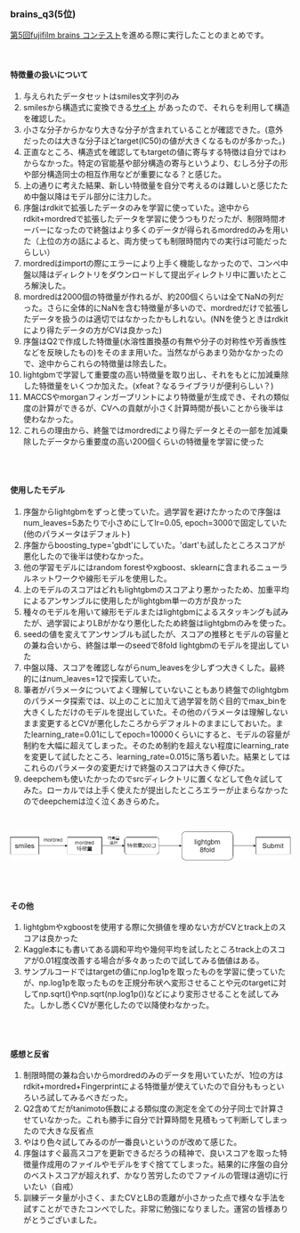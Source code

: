 ### brains_q3(5位)
[第5回fujifilm brains コンテスト](https://fujifilmdatasciencechallnge.mystrikingly.com/)を進める際に実行したことのまとめです。

<br>

#### 特徴量の扱いについて
1. 与えられたデータセットはsmiles文字列のみ
2. smilesから構造式に変換できる[サイト](http://www.cheminfo.org/flavor/malaria/Utilities/SMILES_generator___checker.html) があったので、それらを利用して構造を確認した。
3. 小さな分子からかなり大きな分子が含まれていることが確認できた。(意外だったのは大きな分子ほどtarget(IC50)の値が大きくなるものが多かった。)
4. 正直なところ、構造式を確認してもtargetの値に寄与する特徴は自分ではわからなかった。特定の官能基や部分構造の寄与というより、むしろ分子の形や部分構造同士の相互作用などが重要になる？と感じた。
5. 上の通りに考えた結果、新しい特徴量を自分で考えるのは難しいと感じたため中盤以降はモデル部分に注力した。
6. 序盤はrdkitで拡張したデータのみを学習に使っていた。途中からrdkit+mordredで拡張したデータを学習に使うつもりだったが、制限時間オーバーになったので終盤はより多くのデータが得られるmordredのみを用いた（上位の方の話によると、両方使っても制限時間内での実行は可能だったらしい）
7. mordredはimportの際にエラーにより上手く機能しなかったので、コンペ中盤以降はディレクトリをダウンロードして提出ディレクトリ中に置いたところ解決した。
8. mordredは2000個の特徴量が作れるが、約200個くらいは全てNaNの列だった。さらに全体的にNaNを含む特徴量が多いので、mordredだけで拡張したデータを扱うのは適切ではなかったかもしれない。(NNを使うときはrdkitにより得たデータの方がCVは良かった)
9. 序盤はQ2で作成した特徴量(水溶性置換基の有無や分子の対称性や芳香族性などを反映したもの)をそのまま用いた。当然ながらあまり効かなかったので、途中からこれらの特徴量は除去した。
10. lightgbmで学習して重要度の高い特徴量を取り出し、それをもとに加減乗除した特徴量をいくつか加えた。(xfeat？なるライブラリが便利らしい？)
11. MACCSやmorganフィンガープリントにより特徴量が生成でき、それの類似度の計算ができるが、CVへの貢献が小さく計算時間が長いことから後半は使わなかった。
12. これらの理由から、終盤ではmordredにより得たデータとその一部を加減乗除したデータから重要度の高い200個くらいの特徴量を学習に使った


<br><br>

#### 使用したモデル
1. 序盤からlightgbmをずっと使っていた。過学習を避けたかったので序盤はnum_leaves=5あたりで小さめにしてlr=0.05, epoch=3000で固定していた(他のパラメータはデフォルト)
2. 序盤からboosting_type='gbdt'にしていた。'dart'も試したところスコアが悪化したので後半は使わなかった。
3. 他の学習モデルにはrandom forestやxgboost、sklearnに含まれるニューラルネットワークや線形モデルを使用した。
4. 上のモデルのスコアはどれもlightgbmのスコアより悪かったため、加重平均によるアンサンブルに使用したがlightgbm単一の方が良かった
5. 種々のモデルを用いて線形モデルまたはlightgbmによるスタッキングも試みたが、過学習によりLBがかなり悪化したため終盤はlightgbmのみを使った。
6. seedの値を変えてアンサンブルも試したが、スコアの推移とモデルの容量との兼ね合いから、終盤は単一のseedで8fold lightgbmのモデルを提出していた
7. 中盤以降、スコアを確認しながらnum_leavesを少しずつ大きくした。最終的にはnum_leaves=12で探索していた。
8. 筆者がパラメータについてよく理解していないこともあり終盤でのlightgbmのパラメータ探索では、以上のことに加えて過学習を防ぐ目的でmax_binを大きくしただけのモデルを提出していた。その他のパラメータは理解しないまま変更するとCVが悪化したころからデフォルトのままにしておいた。またlearning_rate=0.01にしてepoch=10000くらいにすると、モデルの容量が制約を大幅に超えてしまった。そのため制約を超えない程度にlearning_rateを変更して試したところ、learning_rate=0.015に落ち着いた。結果としてはこれらのパラメータの変更だけで終盤のスコアは大きく伸びた。
9. deepchemも使いたかったのでsrcディレクトリに置くなどして色々試してみた。ローカルでは上手く使えたが提出したところエラーが止まらなかったのでdeepchemは泣く泣くあきらめた。

<br>

![終盤での進め方](./asset/process.png)

<br><br>

#### その他
1. lightgbmやxgboostを使用する際に欠損値を埋めない方がCVとtrack上のスコアは良かった
2. Kaggle本にも書いてある調和平均や幾何平均を試したところtrack上のスコアが0.01程度改善する場合が多々あったので試してみる価値はある。
3. サンプルコードではtargetの値にnp.log1pを取ったものを学習に使っていたが、np.log1pを取ったものを正規分布状へ変形させることや元のtargetに対してnp.sqrt()やnp.sqrt(np.log1p())などにより変形させることを試してみた。しかし悉くCVが悪化したので以降使わなかった。

<br><br>


####  感想と反省
1. 制限時間の兼ね合いからmordredのみのデータを用いていたが、1位の方はrdkit+mordred+Fingerprintによる特徴量が使えていたので自分ももっといろいろ試してみるべきだった。
2. Q2含めてだがtanimoto係数による類似度の測定を全ての分子同士で計算させていなかった。これも勝手に自分で計算時間を見積もって判断してしまったので大きな反省点
3. やはり色々試してみるのが一番良いというのが改めて感じた。
4. 序盤はすぐ最高スコアを更新できるだろうの精神で、良いスコアを取った特徴量作成用のファイルやモデルをすぐ捨ててしまった。結果的に序盤の自分のベストスコアが超えれず、かなり苦労したのでファイルの管理は適切に行いたい（自戒）
5. 訓練データ量が小さく、またCVとLBの乖離が小さかった点で様々な手法を試すことができたコンペでした。非常に勉強になりました。運営の皆様ありがとうございました。


